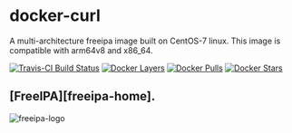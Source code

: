 [freeip-home]: https://www.freeipa.org/page/Main_Page
[travis]: https://travis-ci.org/lucashalbert/docker-freeipa
[microbadger]: https://microbadger.com/images/lucashalbert/freeipa
[dockerstore]: https://store.docker.com/community/images/lucashalbert/freeipa
# docker-curl
A multi-architecture freeipa image built on CentOS-7 linux. This image is compatible with arm64v8 and x86_64.

[![Travis-CI Build Status](https://travis-ci.org/lucashalbert/docker-freeipa.svg?branch=master)][travis]
[![Docker Layers](https://images.microbadger.com/badges/image/lucashalbert/freeipa.svg)][microbadger]
[![Docker Pulls](https://img.shields.io/docker/pulls/lucashalbert/freeipa.svg)][dockerstore]
[![Docker Stars](https://img.shields.io/docker/stars/lucashalbert/freeipa.svg)][dockerstore]

## [FreeIPA][freeipa-home].
![freeipa-logo](https://www.freeipa.org/images/freeipa/freeipa-logo-small.png)
